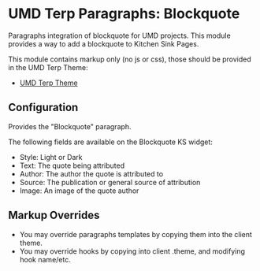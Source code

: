 # UMD Terp Paragraphs: Blockquote

Paragraphs integration of blockquote for UMD projects. This module provides a way to add a blockquote to Kitchen Sink Pages.

This module contains markup only (no js or css), those should be provided in the UMD Terp Theme:

 - [UMD Terp Theme](https://github.com/UMD-Digital/umd_terp)

## Configuration

Provides the "Blockquote" paragraph.

The following fields are available on the Blockquote KS widget:

 - Style: Light or Dark
 - Text: The quote being attributed
 - Author: The author the quote is attributed to
 - Source: The publication or general source of attribution
 - Image: An image of the quote author


## Markup Overrides
- You may override paragraphs templates by copying them into the client theme.
- You may override hooks by copying into client .theme, and modifying hook name/etc.
